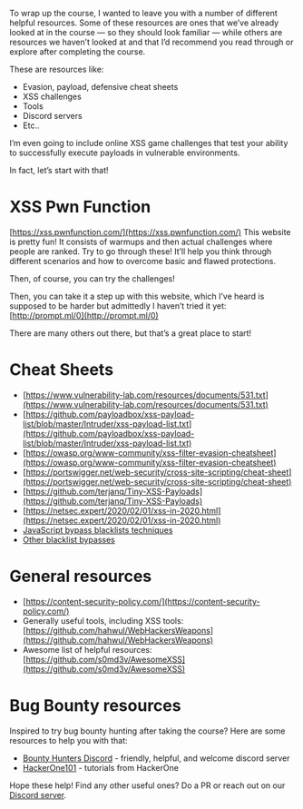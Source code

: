 To wrap up the course, I wanted to leave you with a number of different helpful resources. Some of these resources are ones that we’ve already looked at in the course — so they should look familiar — while others are resources we haven’t looked at and that I’d recommend you read through or explore after completing the course.

These are resources like:
- Evasion, payload, defensive cheat sheets
- XSS challenges
- Tools
- Discord servers
- Etc..

I’m even going to include online XSS game challenges that test your ability to successfully execute payloads in vulnerable environments. 

In fact, let’s start with that!

# XSS Pwn Function
[https://xss.pwnfunction.com/](https://xss.pwnfunction.com/)
This website is pretty fun! It consists of warmups and then actual challenges where people are ranked. Try to go through these! It’ll help you think through different scenarios and how to overcome basic and flawed protections.

Then, of course, you can try the challenges!

Then, you can take it a step up with this website, which I’ve heard is supposed to be harder but admittedly I haven’t tried it yet: [http://prompt.ml/0](http://prompt.ml/0)

There are many others out there, but that’s a great place to start!

# Cheat Sheets
- [https://www.vulnerability-lab.com/resources/documents/531.txt](https://www.vulnerability-lab.com/resources/documents/531.txt)
- [https://github.com/payloadbox/xss-payload-list/blob/master/Intruder/xss-payload-list.txt](https://github.com/payloadbox/xss-payload-list/blob/master/Intruder/xss-payload-list.txt)
- [https://owasp.org/www-community/xss-filter-evasion-cheatsheet](https://owasp.org/www-community/xss-filter-evasion-cheatsheet)
- [https://portswigger.net/web-security/cross-site-scripting/cheat-sheet](https://portswigger.net/web-security/cross-site-scripting/cheat-sheet)
- [https://github.com/terjanq/Tiny-XSS-Payloads](https://github.com/terjanq/Tiny-XSS-Payloads)
- [https://netsec.expert/2020/02/01/xss-in-2020.html](https://netsec.expert/2020/02/01/xss-in-2020.html)
- [JavaScript bypass blacklists techniques](https://book.hacktricks.xyz/pentesting-web/xss-cross-site-scripting#javascript-bypass-blacklists-techniques)
- [Other blacklist bypasses](https://book.hacktricks.xyz/pentesting-web/xss-cross-site-scripting#blacklist-bypasses)

# General resources
- [https://content-security-policy.com/](https://content-security-policy.com/)
- Generally useful tools, including XSS tools: [https://github.com/hahwul/WebHackersWeapons](https://github.com/hahwul/WebHackersWeapons)
- Awesome list of helpful resources: [https://github.com/s0md3v/AwesomeXSS](https://github.com/s0md3v/AwesomeXSS)

# Bug Bounty resources
Inspired to try bug bounty hunting after taking the course? Here are some resources to help you with that:
- [Bounty Hunters Discord](https://discord.com/invite/2Cfu6xykvz) - friendly, helpful, and welcome discord server
- [HackerOne101](https://www.hackerone.com/for-hackers/hacker-101) - tutorials from HackerOne

Hope these help! Find any other useful ones? Do a PR or reach out on our [Discord server](https://cybr.com/discord).
